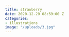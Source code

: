 ```yaml
---
title: strawberry
date: 2020-12-20 08:59:00 Z
categories:
- illustrations
image: "/uploads/3.jpg"
---
```


